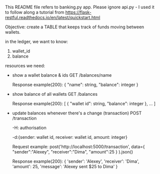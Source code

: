 This README file refers to banking.py app. Please ignore api.py - I used it to follow along a tutorial from https://flask-restful.readthedocs.io/en/latest/quickstart.html

Objective: create a TABLE that keeps track of funds moving between wallets.

in the ledger, we want to know:
1. wallet_id
2. balance

resources we need:
- show a wallet balance & ids
    GET /balances/name
    
    Response example(200):
        {
            "name": string,
            "balance": integer
        }

- show balance of all wallets
    GET /balances

    Response example(200):
    [
        {
            "wallet id": string,
            "balance": integer
        },
        ...
    ]

- update balances whenever there's a change (transaction)
    POST /transaction

    -H: authorisation

    -d:{sender: wallet id, 
        receiver: wallet id,
        amount: integer}
    
    Request example:
    post('http://localhost:5000/transaction',
        data={
            "sender":"Alexey",
            "receiver":"Dima",
            "amount":25
            }
        ).json()

    Response example(200):
    {
        'sender': 'Alexey',
        'receiver': 'Dima',
        'amount': 25,
        'message': 'Alexey sent $25 to Dima'
        }
    